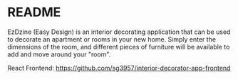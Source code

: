 # README

EzDzine (Easy Design) is an interior decorating application that can be used to decorate an apartment or rooms in your new home. Simply enter the dimensions of the room, and different pieces of furniture will be available to add and move around your "room".

React Frontend: https://github.com/sg3957/interior-decorator-app-frontend
